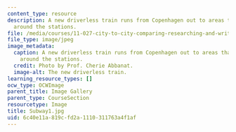 ```yaml
---
content_type: resource
description: A new driverless train runs from Copenhagen out to areas that will develop
  around the stations.
file: /media/courses/11-027-city-to-city-comparing-researching-and-writing-about-cities-spring-2006/6c40e11a819cfd2a1110311763a4f1af_Subway1.jpg
file_type: image/jpeg
image_metadata:
  caption: A new driverless train runs from Copenhagen out to areas that will develop
    around the stations.
  credit: Photo by Prof. Cherie Abbanat.
  image-alt: The new driverless train.
learning_resource_types: []
ocw_type: OCWImage
parent_title: Image Gallery
parent_type: CourseSection
resourcetype: Image
title: Subway1.jpg
uid: 6c40e11a-819c-fd2a-1110-311763a4f1af
---
```

